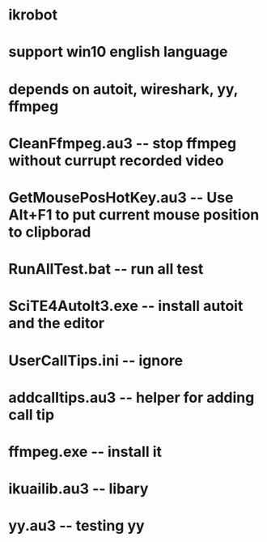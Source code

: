 # ikrobot
# support win10 english language
# depends on autoit, wireshark, yy, ffmpeg
# CleanFfmpeg.au3 -- stop ffmpeg without currupt recorded video
# GetMousePosHotKey.au3 -- Use Alt+F1 to put current mouse position to clipborad
# RunAllTest.bat -- run all test
# SciTE4AutoIt3.exe -- install autoit and the editor
# UserCallTips.ini -- ignore 
# addcalltips.au3  -- helper for adding call tip 
# ffmpeg.exe -- install it
# ikuailib.au3 -- libary
# yy.au3 -- testing yy
